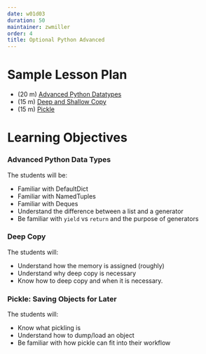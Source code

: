 ```yaml
---
date: w01d03
duration: 50
maintainer: zwmiller
order: 4
title: Optional Python Advanced
---
```


# Sample Lesson Plan

- (20 m) [Advanced Python Datatypes](advanced_python_datatypes.ipynb)
- (15 m) [Deep and Shallow Copy](deep_and_shallow_copy.ipynb)
- (15 m) [Pickle](pickle_saving_objects_for_later.ipynb)

# Learning Objectives

### Advanced Python Data Types
The students will be:

* Familiar with DefaultDict
* Familiar with NamedTuples
* Familiar with Deques
* Understand the difference between a list and a generator
* Be familiar with `yield` vs `return` and the purpose of generators

### Deep Copy

The students will:

* Understand how the memory is assigned (roughly)
* Understand why deep copy is necessary
* Know how to deep copy and when it is necessary.

### Pickle: Saving Objects for Later

The students will:

* Know what pickling is
* Understand how to dump/load an object
* Be familiar with how pickle can fit into their workflow